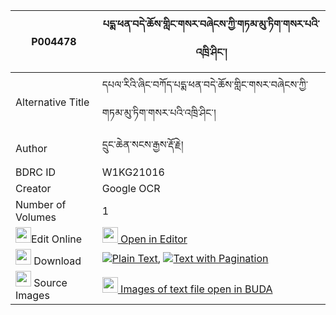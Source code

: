 |P004478|པདྨ་ཕན་བདེ་ཆོས་གླིང་གསར་བཞེངས་ཀྱི་གཏམ་མུ་ཏིག་གསར་པའི་འཁྲི་ཤིང་། 
| --- | --- 
|Alternative Title |དཔལ་རིའི་ཞིང་བཀོད་པདྨ་ཕན་བདེ་ཆོས་གླིང་གསར་བཞེངས་ཀྱི་གཏམ་མུ་ཏིག་གསར་པའི་འཁྲི་ཤིང་།
|Author| དྲུང་ཆེན་སངས་རྒྱས་རྡོ་རྗེ།
|BDRC ID | W1KG21016
|Creator | Google OCR
|Number of Volumes| 1
|<img width="25" src="https://img.icons8.com/color/25/000000/edit-property.png">Edit Online| [<img width="25" src="https://avatars.githubusercontent.com/u/45091458?s=200&v=4"> Open in Editor](http://editor.openpecha.org/P004478)
|<img width="25" src="https://img.icons8.com/fluent/48/000000/download-2.png"/>  Download | [![](https://img.icons8.com/color/20/000000/txt.png)Plain Text](https://github.com/Openpecha/P004478/releases/download/v1/pema_pende_cho_ling_ge_ra_shye_plain_P004478.zip), [![](https://img.icons8.com/color/20/000000/txt.png)Text with Pagination](https://github.com/Openpecha/P004478/releases/download/v1/pema_pende_cho_ling_ge_ra_shye_pages_P004478.zip)
|<img width="25" src="https://img.icons8.com/plasticine/100/000000/pictures-folder.png"/>  Source Images | [<img width="25" src="https://library.bdrc.io/icons/BUDA-small.svg"> Images of text file open in BUDA](https://library.bdrc.io/show/bdr:W1KG21016)